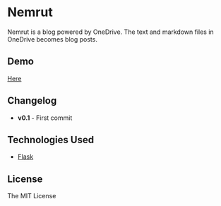 # Nemrut
Nemrut is a blog powered by OneDrive. The text and markdown files in OneDrive becomes blog posts.

## Demo
[Here](http://nemrutblog.herokuapp.com)

## Changelog
* **v0.1** - First commit

## Technologies Used
* [Flask](http://www.dartlang.org)

## License
The MIT License